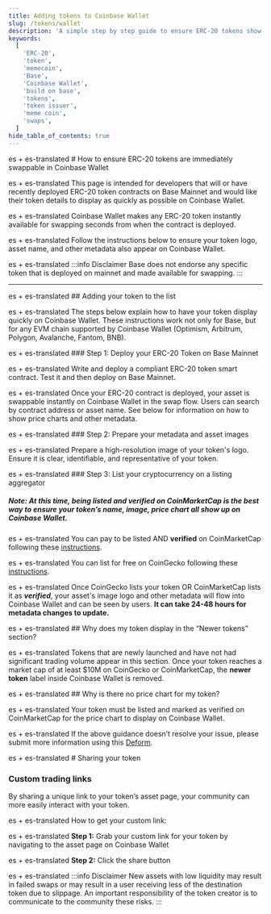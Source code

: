 ```yaml
---
title: Adding tokens to Coinbase Wallet
slug: /tokens/wallet
description: 'A simple step by step guide to ensure ERC-20 tokens show immediately on Coinbase Wallet once deployed.'
keywords:
  [
    'ERC-20',
    'token',
    'memecoin',
    'Base',
    'Coinbase Wallet',
    'build on base',
    'tokens',
    'token issuer',
    'meme coin',
    'swaps',
  ]
hide_table_of_contents: true
---
```


es + es-translated # How to ensure ERC-20 tokens are immediately swappable in Coinbase Wallet

es + es-translated This page is intended for developers that will or have recently deployed ERC-20 token contracts on Base Mainnet and would like their token details to display as quickly as possible on Coinbase Wallet.

es + es-translated Coinbase Wallet makes any ERC-20 token instantly available for swapping seconds from when the contract is deployed.

es + es-translated Follow the instructions below to ensure your token logo, asset name, and other metadata also appear on Coinbase Wallet.

es + es-translated :::info Disclaimer
Base does not endorse any specific token that is deployed on mainnet and made available for swapping.
:::

---

es + es-translated ## Adding your token to the list

es + es-translated The steps below explain how to have your token display quickly on Coinbase Wallet. These instructions work not only for Base, but for any EVM chain supported by Coinbase Wallet (Optimism, Arbitrum, Polygon, Avalanche, Fantom, BNB).

es + es-translated ### Step 1: Deploy your ERC-20 Token on Base Mainnet

es + es-translated Write and deploy a compliant ERC-20 token smart contract. Test it and then deploy on Base Mainnet.

es + es-translated Once your ERC-20 contract is deployed, your asset is swappable instantly on Coinbase Wallet in the swap flow. Users can search by contract address or asset name. See below for information on how to show price charts and other metadata.

es + es-translated ### Step 2: Prepare your metadata and asset images

es + es-translated Prepare a high-resolution image of your token's logo. Ensure it is clear, identifiable, and representative of your token.

es + es-translated ### Step 3: List your cryptocurrency on a listing aggregator
##### **Note:** At this time, being listed and verified on CoinMarketCap is the best way to ensure your token’s name, image, price chart all show up on Coinbase Wallet.

es + es-translated You can pay to be listed AND **verified** on CoinMarketCap following these [instructions](https://support.coinmarketcap.com/hc/en-us/articles/360043659351-Listings-Criteria).

es + es-translated You can list for free on CoinGecko following these [instructions](https://support.coingecko.com/hc/en-us/articles/7291312302617-How-to-list-new-cryptocurrencies-on-CoinGecko).

es + es-translated Once CoinGecko lists your token OR CoinMarketCap lists it as **_verified_**, your asset's image logo and other metadata will flow into Coinbase Wallet and can be seen by users. **It can take 24-48 hours for metadata changes to update.**

es + es-translated ## Why does my token display in the “Newer tokens” section?

es + es-translated Tokens that are newly launched and have not had significant trading volume appear in this section. Once your token reaches a market cap of at least $10M on CoinGecko or CoinMarketCap, the **newer token** label inside Coinbase Wallet is removed.

es + es-translated ## Why is there no price chart for my token?

es + es-translated Your token must be listed and marked as verified on CoinMarketCap for the price chart to display on Coinbase Wallet.

es + es-translated If the above guidance doesn’t resolve your issue, please submit more information using this [Deform](https://app.deform.cc/form/a331da5a-447b-43e8-b636-ea3b925e115a/).

es + es-translated # Sharing your token
### Custom trading links
By sharing a unique link to your token’s asset page, your community can more easily interact with your token.

es + es-translated How to get your custom link:

es + es-translated **Step 1:** Grab your custom link for your token by navigating to the asset page on Coinbase Wallet

es + es-translated **Step 2:** Click the share button

es + es-translated :::info Disclaimer
New assets with low liquidity may result in failed swaps or may result in a user receiving less of the destination token due to slippage. An important responsibility of the token creator is to communicate to the community these risks.
:::